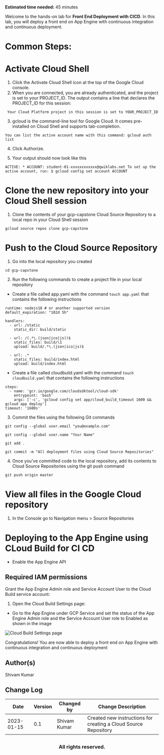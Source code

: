 **Estimated time needed:** 45 minutes

Welcome to the hands-on lab for **Front End Deployment with CICD**. In this lab, you will deploy a front end on App Engine with continuous integration and continuous deployment.

# Common Steps:

# Activate Cloud Shell

1. Click the Activate Cloud Shell icon at the top of the Google Cloud console.
2. When you are connected, you are already authenticated, and the project is set to your PROJECT_ID. The output contains a line that declares the PROJECT_ID for this session:

` 
Your Cloud Platform project in this session is set to YOUR_PROJECT_ID
`

3. gcloud is the command-line tool for Google Cloud. It comes pre-installed on Cloud Shell and supports tab-completion.

`
You can list the active account name with this command:
gcloud auth list
`

4. Click Authorize.

5. Your output should now look like this

`
ACTIVE: *
ACCOUNT: student-01-xxxxxxxxxxxx@qwiklabs.net
To set up the active account, run:
    $ gcloud config set account ACCOUNT
`

# Clone the new repository into your Cloud Shell session

1. Clone the contents of your gcp-capstone Cloud Source Repository to a local repo in your Cloud Shell session

`
gcloud source repos clone gcp-capstone
`
# Push to the Cloud Source Repository

1. Go into the local repository you created

`
cd gcp-capstone
`

2. Run the following commands to create a project file in your local repository

- Create a file called app.yaml with the command ` touch app.yaml ` that contains the following instructions
 
```
runtime: nodejs18 # or another supported version
default_expiration: "102d 5h"

handlers:
  - url: /static
    static_dir: build/static

  - url: /(.*\.(json|ico|js))$
    static_files: build/\1
    upload: build/.*\.(json|ico|js)$

  - url: .*
    static_files: build/index.html
    upload: build/index.html
```
- Create a file called cloudbuild.yaml with the command ` touch cloudbuild.yaml ` that contains the following instructions

```
steps:
  - name: 'gcr.io/google.com/cloudsdktool/cloud-sdk'
    entrypoint: 'bash'
    args: ['-c', 'gcloud config set app/cloud_build_timeout 1600 && gcloud app deploy']
timeout: '1600s'
```

3. Commit the files using the following Git commands

`
git config --global user.email "you@example.com"
`

`
git config --global user.name "Your Name"
`

`
git add .
`

`
git commit -m "All deployment files using Cloud Source Repositories"
`

4. Once you've committed code to the local repository, add its contents to Cloud Source Repositories using the git push command

`
git push origin master
`

# View all files in the Google Cloud repository

1. In the Console go to Navigation menu > Source Repositories

# Deploying to the App Engine using CLoud Build for CI CD

- Enable the App Engine API

## Required IAM permissions

Grant the App Engine Admin role and Service Account User to the Cloud Build service account:

1. Open the Cloud Build Settings page:

- Go to the App Engine under GCP Service and set the status of the App Engine Admin role and the Service Account User role to Enabled as shown in the image

<img src="Cloud Build Settings page.jpg"
     alt="Cloud Build Settings page"
      />




Congratulations! You are now able to deploy a front end on App Engine with continuous integration and continuous deployment

## Author(s)
Shivam Kumar


## Change Log
| Date | Version | Changed by | Change Description |
|------|--------|--------|---------|
| 2023-01-15 | 0.1 | Shivam Kumar | Created new instructions for creating a Cloud Source Repository|


## <h3 align="center"> All rights reserved. <h3/>

